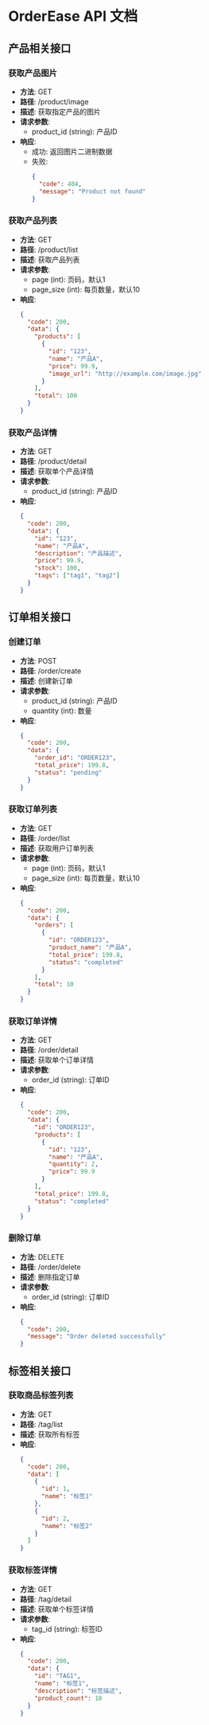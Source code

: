 # OrderEase API 文档

## 产品相关接口

### 获取产品图片
- **方法**: GET
- **路径**: /product/image
- **描述**: 获取指定产品的图片
- **请求参数**:
  - product_id (string): 产品ID
- **响应**:
  - 成功: 返回图片二进制数据
  - 失败: 
    ```json
    {
      "code": 404,
      "message": "Product not found"
    }
    ```

### 获取产品列表  
- **方法**: GET
- **路径**: /product/list
- **描述**: 获取产品列表
- **请求参数**:
  - page (int): 页码，默认1
  - page_size (int): 每页数量，默认10
- **响应**:
  ```json
  {
    "code": 200,
    "data": {
      "products": [
        {
          "id": "123",
          "name": "产品A",
          "price": 99.9,
          "image_url": "http://example.com/image.jpg"
        }
      ],
      "total": 100
    }
  }
  ```

### 获取产品详情
- **方法**: GET  
- **路径**: /product/detail
- **描述**: 获取单个产品详情
- **请求参数**:
  - product_id (string): 产品ID
- **响应**:
  ```json
  {
    "code": 200,
    "data": {
      "id": "123",
      "name": "产品A",
      "description": "产品描述",
      "price": 99.9,
      "stock": 100,
      "tags": ["tag1", "tag2"]
    }
  }
  ```

## 订单相关接口

### 创建订单
- **方法**: POST
- **路径**: /order/create
- **描述**: 创建新订单
- **请求参数**:
  - product_id (string): 产品ID
  - quantity (int): 数量
- **响应**:
  ```json
  {
    "code": 200,
    "data": {
      "order_id": "ORDER123",
      "total_price": 199.8,
      "status": "pending"
    }
  }
  ```

### 获取订单列表
- **方法**: GET
- **路径**: /order/list  
- **描述**: 获取用户订单列表
- **请求参数**:
  - page (int): 页码，默认1
  - page_size (int): 每页数量，默认10
- **响应**:
  ```json
  {
    "code": 200,
    "data": {
      "orders": [
        {
          "id": "ORDER123",
          "product_name": "产品A",
          "total_price": 199.8,
          "status": "completed"
        }
      ],
      "total": 10
    }
  }
  ```

### 获取订单详情
- **方法**: GET
- **路径**: /order/detail
- **描述**: 获取单个订单详情
- **请求参数**:
  - order_id (string): 订单ID
- **响应**:
  ```json
  {
    "code": 200,
    "data": {
      "id": "ORDER123",
      "products": [
        {
          "id": "123",
          "name": "产品A",
          "quantity": 2,
          "price": 99.9
        }
      ],
      "total_price": 199.8,
      "status": "completed"
    }
  }
  ```

### 删除订单
- **方法**: DELETE  
- **路径**: /order/delete
- **描述**: 删除指定订单
- **请求参数**:
  - order_id (string): 订单ID
- **响应**:
  ```json
  {
    "code": 200,
    "message": "Order deleted successfully"
  }
  ```

## 标签相关接口

### 获取商品标签列表
- **方法**: GET
- **路径**: /tag/list
- **描述**: 获取所有标签
- **响应**:
  ```json
  {
    "code": 200,
    "data": [
      {
        "id": 1,
        "name": "标签1"
      },
      {
        "id": 2,
        "name": "标签2"
      }
    ]
  }
  ```

### 获取标签详情  
- **方法**: GET
- **路径**: /tag/detail
- **描述**: 获取单个标签详情
- **请求参数**:
  - tag_id (string): 标签ID
- **响应**:
  ```json
  {
    "code": 200,
    "data": {
      "id": "TAG1",
      "name": "标签1",
      "description": "标签描述",
      "product_count": 10
    }
  }
  ```
